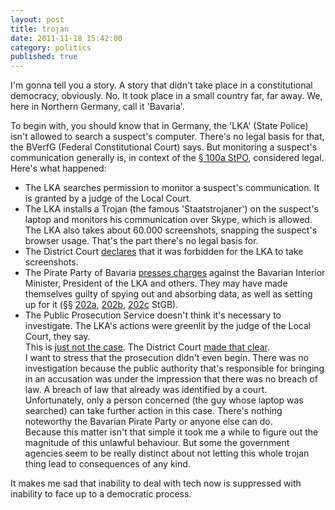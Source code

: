 ```yaml
---
layout: post
title: trojan
date: 2011-11-18 15:42:00
category: politics
published: true
---
```

I'm gonna tell you a story. A story that didn't take place in a constitutional democracy, obviously. No. It took place in a small country far, far away. We, here in Northern Germany, call it 'Bavaria'. 

To begin with, you should know that in Germany, the 'LKA' (State Police) isn't allowed to search a suspect's computer. There's no legal basis for that, the BVerfG (Federal Constitutional Court) says. But monitoring a suspect's communication generally is, in context of the [§ 100a StPO](http://dejure.org/gesetze/StPO/100a.html), considered legal. Here's what happened:

* The LKA searches permission to monitor a suspect's communication. It is granted by a judge of the Local Court.
* The LKA installs a Trojan (the famous 'Staatstrojaner') on the suspect's laptop and monitors his communication over Skype, which is allowed. The LKA also takes about 60.000 screenshots, snapping the suspect's browser usage. That's the part there's no legal basis for.
* The District Court [declares](http://ijure.org/wp/wp-content/uploads/2011/01/LG_Landshut_4_Qs_346-101.pdf) that it was forbidden for the LKA to take screenshots.
* The Pirate Party of Bavaria [presses charges](http://www.internet-law.de/2011/10/strafanzeige-wegen-bayerntrojaner.html) against the Bavarian Interior Minister, President of the LKA and others. They may have made themselves guilty of spying out and absorbing data, as well as setting up for it (§§ [202a](http://dejure.org/gesetze/StGB/202a.html), [202b](http://dejure.org/gesetze/StGB/202b.html), [202c](http://dejure.org/gesetze/StGB/202c.html) StGB).
* The Public Prosecution Service doesn't think it's necessary to investigate. The LKA's actions were greenlit  by the judge of the Local Court, they say.  
This is [just not the case](http://www.lawblog.de/index.php/archives/2011/11/17/strafverfolger-haben-keine-probleme-mit-dem-bayerntrojaner/). The District Court [made that clear](http://db.tt/nlJTDCNJ).  
I want to stress that the prosecution didn't even begin. There was no investigation because the public authority that's responsible for bringing in an accusation was under the impression that there was no breach of law. A breach of law that already was identified by a court.  
Unfortunately, only a person concerned (the guy whose laptop was searched) can take further action in this case. There's nothing noteworthy the Bavarian Pirate Party or anyone else can do.  
Because this matter isn't that simple it took me a while to figure out the magnitude of this unlawful behaviour. But some the government agencies seem to be really distinct about not letting this whole trojan thing lead to consequences of any kind.

It makes me sad that inability to deal with tech now is suppressed with inability to face up to a democratic process. 
